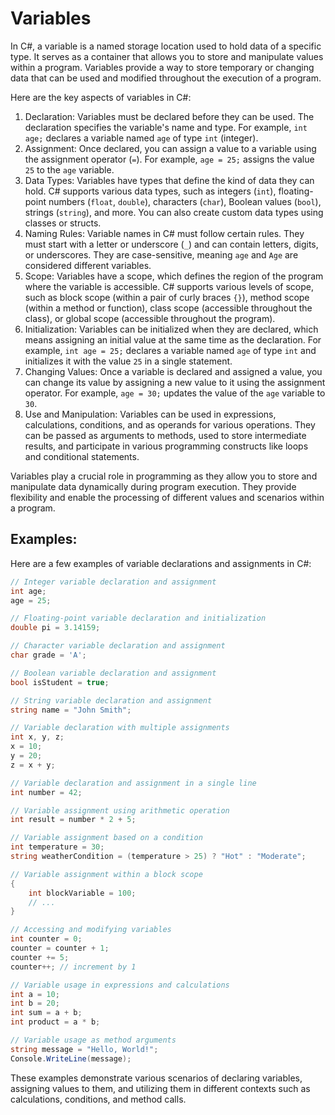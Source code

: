 # Variables

In C#, a variable is a named storage location used to hold data of a specific type. It serves as a container that allows you to store and manipulate values within a program. Variables provide a way to store temporary or changing data that can be used and modified throughout the execution of a program.

Here are the key aspects of variables in C#:

1. Declaration: Variables must be declared before they can be used. The declaration specifies the variable's name and type. For example, `int age;` declares a variable named `age` of type `int` (integer).
2. Assignment: Once declared, you can assign a value to a variable using the assignment operator (`=`). For example, `age = 25;` assigns the value `25` to the `age` variable.
3. Data Types: Variables have types that define the kind of data they can hold. C# supports various data types, such as integers (`int`), floating-point numbers (`float`, `double`), characters (`char`), Boolean values (`bool`), strings (`string`), and more. You can also create custom data types using classes or structs.
4. Naming Rules: Variable names in C# must follow certain rules. They must start with a letter or underscore (`_`) and can contain letters, digits, or underscores. They are case-sensitive, meaning `age` and `Age` are considered different variables.
5. Scope: Variables have a scope, which defines the region of the program where the variable is accessible. C# supports various levels of scope, such as block scope (within a pair of curly braces `{}`), method scope (within a method or function), class scope (accessible throughout the class), or global scope (accessible throughout the program).
6. Initialization: Variables can be initialized when they are declared, which means assigning an initial value at the same time as the declaration. For example, `int age = 25;` declares a variable named `age` of type `int` and initializes it with the value `25` in a single statement.
7. Changing Values: Once a variable is declared and assigned a value, you can change its value by assigning a new value to it using the assignment operator. For example, `age = 30;` updates the value of the `age` variable to `30`.
8. Use and Manipulation: Variables can be used in expressions, calculations, conditions, and as operands for various operations. They can be passed as arguments to methods, used to store intermediate results, and participate in various programming constructs like loops and conditional statements.

Variables play a crucial role in programming as they allow you to store and manipulate data dynamically during program execution. They provide flexibility and enable the processing of different values and scenarios within a program.

## Examples:

Here are a few examples of variable declarations and assignments in C#:

```csharp
// Integer variable declaration and assignment
int age;
age = 25;

// Floating-point variable declaration and initialization
double pi = 3.14159;

// Character variable declaration and assignment
char grade = 'A';

// Boolean variable declaration and assignment
bool isStudent = true;

// String variable declaration and assignment
string name = "John Smith";

// Variable declaration with multiple assignments
int x, y, z;
x = 10;
y = 20;
z = x + y;

// Variable declaration and assignment in a single line
int number = 42;

// Variable assignment using arithmetic operation
int result = number * 2 + 5;

// Variable assignment based on a condition
int temperature = 30;
string weatherCondition = (temperature > 25) ? "Hot" : "Moderate";

// Variable assignment within a block scope
{
    int blockVariable = 100;
    // ...
}

// Accessing and modifying variables
int counter = 0;
counter = counter + 1;
counter += 5;
counter++; // increment by 1

// Variable usage in expressions and calculations
int a = 10;
int b = 20;
int sum = a + b;
int product = a * b;

// Variable usage as method arguments
string message = "Hello, World!";
Console.WriteLine(message);

```

These examples demonstrate various scenarios of declaring variables, assigning values to them, and utilizing them in different contexts such as calculations, conditions, and method calls.
